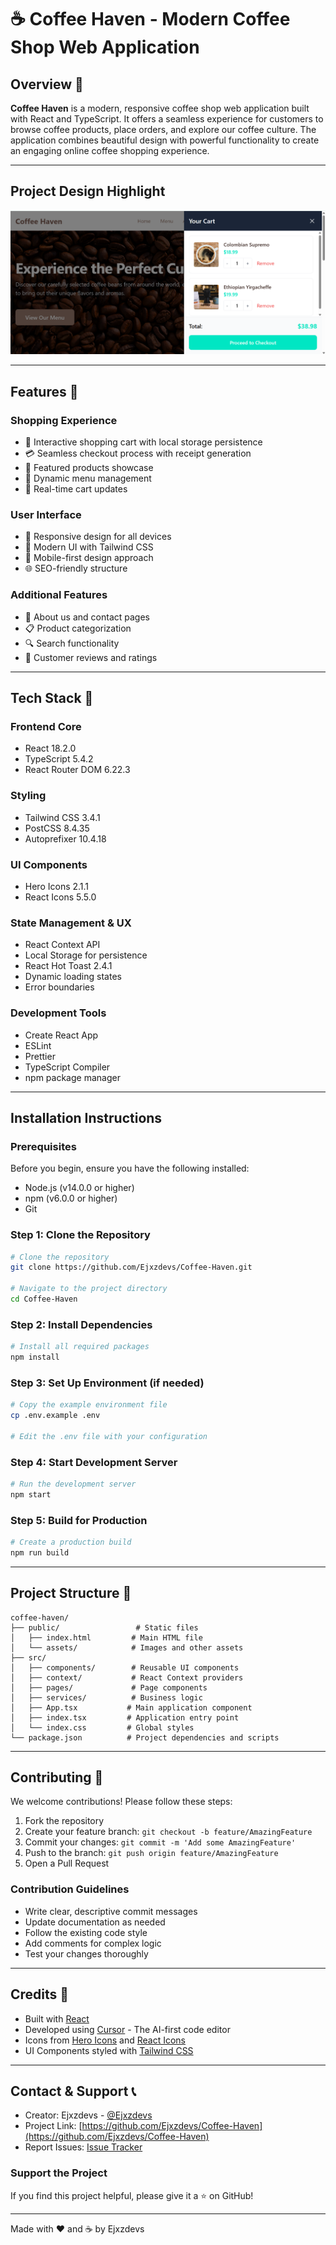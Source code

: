 # ☕ Coffee Haven - Modern Coffee Shop Web Application

## Overview 📌
**Coffee Haven** is a modern, responsive coffee shop web application built with React and TypeScript. It offers a seamless experience for customers to browse coffee products, place orders, and explore our coffee culture. The application combines beautiful design with powerful functionality to create an engaging online coffee shopping experience.

---

## Project Design Highlight
![Coffee Haven Overview](image.png)

---

## Features 📌

### **Shopping Experience**
- 🛒 Interactive shopping cart with local storage persistence
- 💳 Seamless checkout process with receipt generation
- 🌟 Featured products showcase
- 📜 Dynamic menu management
- 🔄 Real-time cart updates

### **User Interface**
- 📱 Responsive design for all devices
- 🎨 Modern UI with Tailwind CSS
- 📱 Mobile-first design approach
- 🌐 SEO-friendly structure

### **Additional Features**
- 🤝 About us and contact pages
- 📋 Product categorization
- 🔍 Search functionality
- 💬 Customer reviews and ratings

---

## Tech Stack 📌

### **Frontend Core**
- React 18.2.0
- TypeScript 5.4.2
- React Router DOM 6.22.3

### **Styling**
- Tailwind CSS 3.4.1
- PostCSS 8.4.35
- Autoprefixer 10.4.18

### **UI Components**
- Hero Icons 2.1.1
- React Icons 5.5.0

### **State Management & UX**
- React Context API
- Local Storage for persistence
- React Hot Toast 2.4.1
- Dynamic loading states
- Error boundaries

### **Development Tools**
- Create React App
- ESLint
- Prettier
- TypeScript Compiler
- npm package manager

---

## Installation Instructions

### Prerequisites
Before you begin, ensure you have the following installed:
- Node.js (v14.0.0 or higher)
- npm (v6.0.0 or higher)
- Git

### Step 1: Clone the Repository
```bash
# Clone the repository
git clone https://github.com/Ejxzdevs/Coffee-Haven.git

# Navigate to the project directory
cd Coffee-Haven
```

### Step 2: Install Dependencies
```bash
# Install all required packages
npm install
```

### Step 3: Set Up Environment (if needed)
```bash
# Copy the example environment file
cp .env.example .env

# Edit the .env file with your configuration
```

### Step 4: Start Development Server
```bash
# Run the development server
npm start
```

### Step 5: Build for Production
```bash
# Create a production build
npm run build
```

---

## Project Structure 📌
```
coffee-haven/
├── public/                 # Static files
│   ├── index.html         # Main HTML file
│   └── assets/            # Images and other assets
├── src/
│   ├── components/        # Reusable UI components
│   ├── context/           # React Context providers
│   ├── pages/             # Page components
│   ├── services/          # Business logic
│   ├── App.tsx           # Main application component
│   ├── index.tsx         # Application entry point
│   └── index.css         # Global styles
└── package.json          # Project dependencies and scripts
```

---

## Contributing 📌

We welcome contributions! Please follow these steps:

1. Fork the repository
2. Create your feature branch: `git checkout -b feature/AmazingFeature`
3. Commit your changes: `git commit -m 'Add some AmazingFeature'`
4. Push to the branch: `git push origin feature/AmazingFeature`
5. Open a Pull Request

### Contribution Guidelines
- Write clear, descriptive commit messages
- Update documentation as needed
- Follow the existing code style
- Add comments for complex logic
- Test your changes thoroughly

---

## Credits 🙏

- Built with [React](https://reactjs.org/)
- Developed using [Cursor](https://cursor.sh/) - The AI-first code editor
- Icons from [Hero Icons](https://heroicons.com/) and [React Icons](https://react-icons.github.io/react-icons/)
- UI Components styled with [Tailwind CSS](https://tailwindcss.com/)

---

## Contact & Support 📞

- Creator: Ejxzdevs - [@Ejxzdevs](https://github.com/Ejxzdevs)
- Project Link: [https://github.com/Ejxzdevs/Coffee-Haven](https://github.com/Ejxzdevs/Coffee-Haven)
- Report Issues: [Issue Tracker](https://github.com/Ejxzdevs/Coffee-Haven/issues)

### Support the Project
If you find this project helpful, please give it a ⭐️ on GitHub!

---

Made with ❤️ and ☕ by Ejxzdevs

